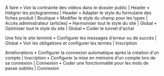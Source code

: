 À faire
• Voir la contrainte des vidéos dans le dossier public | Header
• Intégrer les pictogrammes | Header
• Adapter le style du formulaire des fiches produit | Boutique
• Modifier le style du champ pour les types | Accès administrateur (articles)
• Harmoniser tout le style du site | Global
• Optimiser tout le style du site | Global
• Coder le tunnel d'achat

Une fois le site terminé
• Configurer les messages d'erreur ou de succès | Global
• Voir les obligations et configurer les termes | Inscription

Améliorations
• Configurer la connexion automatique après la création d'un compte | Inscription
• Configurer la mise en mémoire d'un compte lors de sa connexion | Connexion
• Coder une fonctionnalité pour les mots de passe oubliés | Connexion
